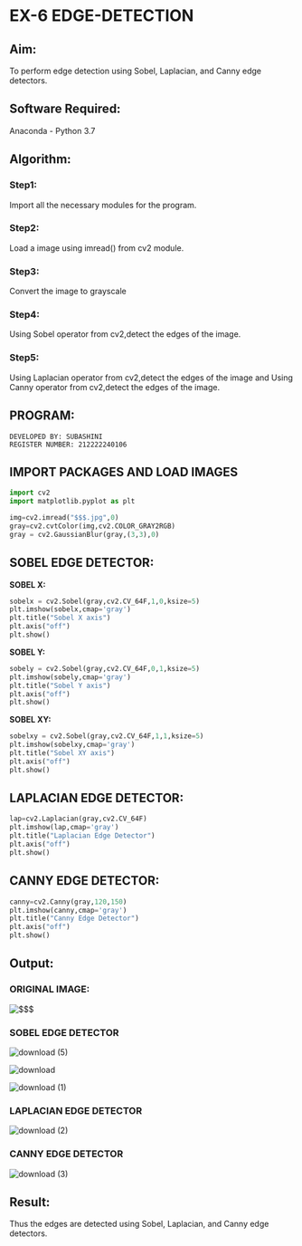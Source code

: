# EX-6 EDGE-DETECTION
## Aim:
To perform edge detection using Sobel, Laplacian, and Canny edge detectors.

## Software Required:
Anaconda - Python 3.7

## Algorithm:
### Step1:
Import all the necessary modules for the program.

### Step2:
Load a image using imread() from cv2 module.

### Step3:
Convert the image to grayscale

### Step4:
Using Sobel operator from cv2,detect the edges of the image.

### Step5:

Using Laplacian operator from cv2,detect the edges of the image and Using Canny operator from cv2,detect the edges of the image.

## PROGRAM:
```
DEVELOPED BY: SUBASHINI
REGISTER NUMBER: 212222240106
```
## IMPORT PACKAGES AND LOAD IMAGES
  ```python
import cv2
import matplotlib.pyplot as plt

img=cv2.imread("$$$.jpg",0)
gray=cv2.cvtColor(img,cv2.COLOR_GRAY2RGB)
gray = cv2.GaussianBlur(gray,(3,3),0)
```
## SOBEL EDGE DETECTOR:
**SOBEL X:**
  ```python
  sobelx = cv2.Sobel(gray,cv2.CV_64F,1,0,ksize=5)
plt.imshow(sobelx,cmap='gray')
plt.title("Sobel X axis")
plt.axis("off")
plt.show()
```
**SOBEL Y:**
```python
sobely = cv2.Sobel(gray,cv2.CV_64F,0,1,ksize=5)
plt.imshow(sobely,cmap='gray')
plt.title("Sobel Y axis")
plt.axis("off")
plt.show()
```
**SOBEL XY:**
  ```python
  sobelxy = cv2.Sobel(gray,cv2.CV_64F,1,1,ksize=5)
plt.imshow(sobelxy,cmap='gray')
plt.title("Sobel XY axis")
plt.axis("off")
plt.show()
```
## LAPLACIAN EDGE DETECTOR:
```python
lap=cv2.Laplacian(gray,cv2.CV_64F)
plt.imshow(lap,cmap='gray')
plt.title("Laplacian Edge Detector")
plt.axis("off")
plt.show()
```
## CANNY EDGE DETECTOR:
```python
canny=cv2.Canny(gray,120,150)
plt.imshow(canny,cmap='gray')
plt.title("Canny Edge Detector")
plt.axis("off")
plt.show()
```
## Output:
### ORIGINAL IMAGE:

![$$$](https://github.com/user-attachments/assets/210e5dd4-b606-4d62-bccb-f39c528d9bcd)


### SOBEL EDGE DETECTOR

![download (5)](https://github.com/user-attachments/assets/dfd8396b-91fc-489e-bfb5-a732c7002840)


![download](https://github.com/user-attachments/assets/e053685e-8eaf-46fc-8e4f-14cf5dc24b02)

![download (1)](https://github.com/user-attachments/assets/794f0683-638e-4f31-ad52-022afd862c4f)

### LAPLACIAN EDGE DETECTOR


![download (2)](https://github.com/user-attachments/assets/262f4c08-10c5-48d5-9835-ff051e35d866)



### CANNY EDGE DETECTOR


![download (3)](https://github.com/user-attachments/assets/9e5eca97-a902-413b-a7f8-cff4252e158f)


## Result:
Thus the edges are detected using Sobel, Laplacian, and Canny edge detectors.
